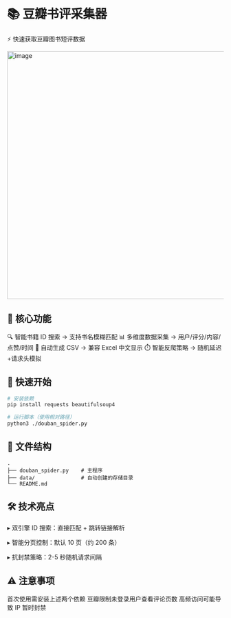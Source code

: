 # 📚 豆瓣书评采集器

⚡ 快速获取豆瓣图书短评数据 

<img width="575" alt="image" src="https://github.com/user-attachments/assets/6c5bfe29-e4c6-4a6e-8771-31b718d0c6b1" />


## 🌟 核心功能

🔍 智能书籍 ID 搜索 → 支持书名模糊匹配
📊 多维度数据采集 → 用户/评分/内容/点赞/时间
💾 自动生成 CSV → 兼容 Excel 中文显示
⏱️ 智能反爬策略 → 随机延迟+请求头模拟

## 🚀 快速开始

```bash
# 安装依赖
pip install requests beautifulsoup4

# 运行脚本（使用相对路径）
python3 ./douban_spider.py
```

## 📂 文件结构

```
.
├── douban_spider.py    # 主程序
├── data/               # 自动创建的存储目录
└── README.md
```

## 🛠️ 技术亮点

▸ 双引擎 ID 搜索：直接匹配 + 跳转链接解析

▸ 智能分页控制：默认 10 页（约 200 条）

▸ 抗封禁策略：2-5 秒随机请求间隔

## ⚠️ 注意事项

首次使用需安装上述两个依赖
豆瓣限制未登录用户查看评论页数
高频访问可能导致 IP 暂时封禁



